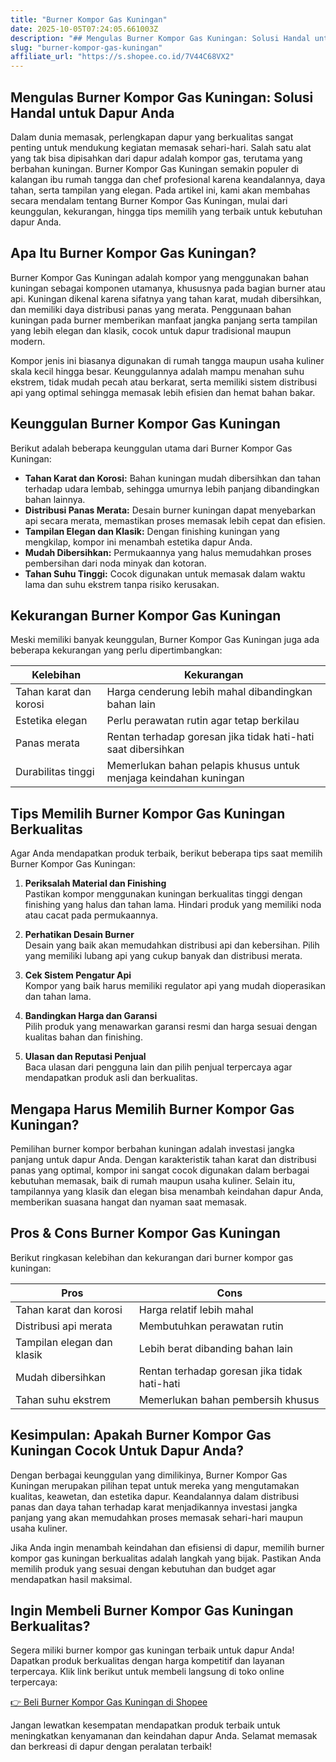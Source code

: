 ```yaml
---
title: "Burner Kompor Gas Kuningan"
date: 2025-10-05T07:24:05.661003Z
description: "## Mengulas Burner Kompor Gas Kuningan: Solusi Handal untuk Dapur Anda..."
slug: "burner-kompor-gas-kuningan"
affiliate_url: "https://s.shopee.co.id/7V44C68VX2"
---
```

## Mengulas Burner Kompor Gas Kuningan: Solusi Handal untuk Dapur Anda

Dalam dunia memasak, perlengkapan dapur yang berkualitas sangat penting untuk mendukung kegiatan memasak sehari-hari. Salah satu alat yang tak bisa dipisahkan dari dapur adalah kompor gas, terutama yang berbahan kuningan. Burner Kompor Gas Kuningan semakin populer di kalangan ibu rumah tangga dan chef profesional karena keandalannya, daya tahan, serta tampilan yang elegan. Pada artikel ini, kami akan membahas secara mendalam tentang Burner Kompor Gas Kuningan, mulai dari keunggulan, kekurangan, hingga tips memilih yang terbaik untuk kebutuhan dapur Anda.

## Apa Itu Burner Kompor Gas Kuningan?

Burner Kompor Gas Kuningan adalah kompor yang menggunakan bahan kuningan sebagai komponen utamanya, khususnya pada bagian burner atau api. Kuningan dikenal karena sifatnya yang tahan karat, mudah dibersihkan, dan memiliki daya distribusi panas yang merata. Penggunaan bahan kuningan pada burner memberikan manfaat jangka panjang serta tampilan yang lebih elegan dan klasik, cocok untuk dapur tradisional maupun modern.

Kompor jenis ini biasanya digunakan di rumah tangga maupun usaha kuliner skala kecil hingga besar. Keunggulannya adalah mampu menahan suhu ekstrem, tidak mudah pecah atau berkarat, serta memiliki sistem distribusi api yang optimal sehingga memasak lebih efisien dan hemat bahan bakar.

## Keunggulan Burner Kompor Gas Kuningan

Berikut adalah beberapa keunggulan utama dari Burner Kompor Gas Kuningan:

- **Tahan Karat dan Korosi:** Bahan kuningan mudah dibersihkan dan tahan terhadap udara lembab, sehingga umurnya lebih panjang dibandingkan bahan lainnya.
- **Distribusi Panas Merata:** Desain burner kuningan dapat menyebarkan api secara merata, memastikan proses memasak lebih cepat dan efisien.
- **Tampilan Elegan dan Klasik:** Dengan finishing kuningan yang mengkilap, kompor ini menambah estetika dapur Anda.
- **Mudah Dibersihkan:** Permukaannya yang halus memudahkan proses pembersihan dari noda minyak dan kotoran.
- **Tahan Suhu Tinggi:** Cocok digunakan untuk memasak dalam waktu lama dan suhu ekstrem tanpa risiko kerusakan.

## Kekurangan Burner Kompor Gas Kuningan

Meski memiliki banyak keunggulan, Burner Kompor Gas Kuningan juga ada beberapa kekurangan yang perlu dipertimbangkan:

| Kelebihan | Kekurangan |
|------------|--------------|
| Tahan karat dan korosi | Harga cenderung lebih mahal dibandingkan bahan lain |
| Estetika elegan | Perlu perawatan rutin agar tetap berkilau |
| Panas merata | Rentan terhadap goresan jika tidak hati-hati saat dibersihkan |
| Durabilitas tinggi | Memerlukan bahan pelapis khusus untuk menjaga keindahan kuningan |

## Tips Memilih Burner Kompor Gas Kuningan Berkualitas

Agar Anda mendapatkan produk terbaik, berikut beberapa tips saat memilih Burner Kompor Gas Kuningan:

1. **Periksalah Material dan Finishing**  
Pastikan kompor menggunakan kuningan berkualitas tinggi dengan finishing yang halus dan tahan lama. Hindari produk yang memiliki noda atau cacat pada permukaannya.

2. **Perhatikan Desain Burner**  
Desain yang baik akan memudahkan distribusi api dan kebersihan. Pilih yang memiliki lubang api yang cukup banyak dan distribusi merata.

3. **Cek Sistem Pengatur Api**  
Kompor yang baik harus memiliki regulator api yang mudah dioperasikan dan tahan lama.

4. **Bandingkan Harga dan Garansi**  
Pilih produk yang menawarkan garansi resmi dan harga sesuai dengan kualitas bahan dan finishing.

5. **Ulasan dan Reputasi Penjual**  
Baca ulasan dari pengguna lain dan pilih penjual terpercaya agar mendapatkan produk asli dan berkualitas.

## Mengapa Harus Memilih Burner Kompor Gas Kuningan?

Pemilihan burner kompor berbahan kuningan adalah investasi jangka panjang untuk dapur Anda. Dengan karakteristik tahan karat dan distribusi panas yang optimal, kompor ini sangat cocok digunakan dalam berbagai kebutuhan memasak, baik di rumah maupun usaha kuliner. Selain itu, tampilannya yang klasik dan elegan bisa menambah keindahan dapur Anda, memberikan suasana hangat dan nyaman saat memasak.

## Pros & Cons Burner Kompor Gas Kuningan

Berikut ringkasan kelebihan dan kekurangan dari burner kompor gas kuningan:

| **Pros** | **Cons** |
|------------|--------------|
| Tahan karat dan korosi | Harga relatif lebih mahal |
| Distribusi api merata | Membutuhkan perawatan rutin |
| Tampilan elegan dan klasik | Lebih berat dibanding bahan lain |
| Mudah dibersihkan | Rentan terhadap goresan jika tidak hati-hati |
| Tahan suhu ekstrem | Memerlukan bahan pembersih khusus |

## Kesimpulan: Apakah Burner Kompor Gas Kuningan Cocok Untuk Dapur Anda?

Dengan berbagai keunggulan yang dimilikinya, Burner Kompor Gas Kuningan merupakan pilihan tepat untuk mereka yang mengutamakan kualitas, keawetan, dan estetika dapur. Keandalannya dalam distribusi panas dan daya tahan terhadap karat menjadikannya investasi jangka panjang yang akan memudahkan proses memasak sehari-hari maupun usaha kuliner.

Jika Anda ingin menambah keindahan dan efisiensi di dapur, memilih burner kompor gas kuningan berkualitas adalah langkah yang bijak. Pastikan Anda memilih produk yang sesuai dengan kebutuhan dan budget agar mendapatkan hasil maksimal.

## Ingin Membeli Burner Kompor Gas Kuningan Berkualitas?

Segera miliki burner kompor gas kuningan terbaik untuk dapur Anda! Dapatkan produk berkualitas dengan harga kompetitif dan layanan terpercaya. Klik link berikut untuk membeli langsung di toko online terpercaya:

[👉 Beli Burner Kompor Gas Kuningan di Shopee](https://s.shopee.co.id/7V44C68VX2)

Jangan lewatkan kesempatan mendapatkan produk terbaik untuk meningkatkan kenyamanan dan keindahan dapur Anda. Selamat memasak dan berkreasi di dapur dengan peralatan terbaik!